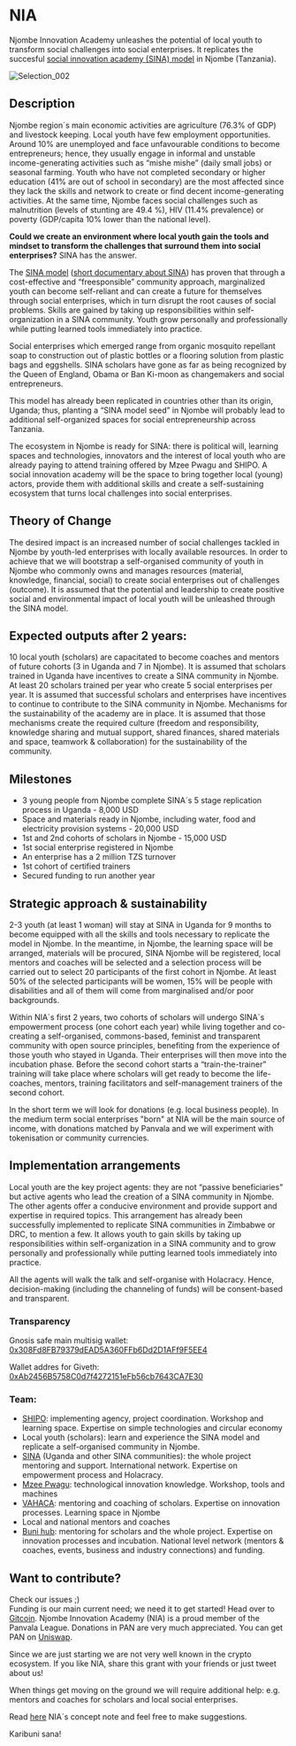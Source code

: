 # NIA
Njombe Innovation Academy unleashes the potential of local youth to transform social challenges into social enterprises. It replicates the succesful [social innovation academy (SINA) model](https://socialinnovationacademy.org/our-model/) in Njombe (Tanzania).

![Selection_002](https://user-images.githubusercontent.com/24914615/122033004-cfed5680-cdd8-11eb-891d-c1a4008580e3.png)

## Description
Njombe region´s main economic activities are agriculture (76.3% of GDP) and livestock keeping. Local youth have few employment opportunities. Around 10% are unemployed and face unfavourable conditions to become entrepreneurs; hence, they usually engage in informal and unstable income-generating activities such as “mishe mishe” (daily small jobs) or seasonal farming. Youth who have not completed secondary or higher education (41% are out of school in secondary) are the most affected since they lack the skills and network to create or find decent income-generating activities. At the same time, Njombe faces social challenges such as malnutrition (levels of stunting are 49.4 %), HIV (11.4% prevalence) or poverty (GDP/capita 10% lower than the national level).

**Could we create an environment where local youth gain the tools and mindset to transform the challenges that surround them into social enterprises?** SINA has the answer.

The [SINA model](https://socialinnovationacademy.org/our-model/) ([short documentary about SINA](https://www.youtube.com/watch?v=KOEXSSZT3sI)) has proven that through a cost-effective and “freesponsible” community approach, marginalized youth can become self-reliant and can create a future for themselves through social enterprises, which in turn disrupt the root causes of social problems. Skills are gained by taking up responsibilities within self-organization in a SINA community. Youth grow personally and professionally while putting learned tools immediately into practice.

Social enterprises which emerged range from organic mosquito repellant soap to construction out of plastic bottles or a flooring solution from plastic bags and eggshells. SINA scholars have gone as far as being recognized by the Queen of England, Obama or Ban Ki-moon as changemakers and social entrepreneurs.

This model has already been replicated in countries other than its origin, Uganda; thus, planting a “SINA model seed” in Njombe will probably lead to additional self-organized spaces for social entrepreneurship across Tanzania.

The ecosystem in Njombe is ready for SINA: there is political will, learning spaces and technologies, innovators and the interest of local youth who are already paying to attend training offered by Mzee Pwagu and SHIPO. A social innovation academy will be the space to bring together local (young) actors, provide them with additional skills and create a self-sustaining ecosystem that turns local challenges into social enterprises.  

## Theory of Change
The desired impact is an increased number of social challenges tackled in Njombe by youth-led enterprises with locally available resources. In order to achieve that we will bootstrap a self-organised community of youth in Njombe who commonly owns and manages resources (material, knowledge, financial, social) to create social enterprises out of challenges (outcome). It is assumed that the potential and leadership to create positive social and environmental impact of local youth will be unleashed through the SINA model. 

## Expected outputs after 2 years:
10 local youth (scholars) are capacitated to become coaches and mentors of future cohorts (3 in Uganda and 7 in Njombe). It is assumed that scholars trained in Uganda have incentives to create a SINA community in Njombe.
At least 20 scholars trained per year who create 5 social enterprises per year. It is assumed that successful scholars and enterprises have incentives to continue to contribute to the SINA community in Njombe.
Mechanisms for the sustainability of the academy are in place. It is assumed that those mechanisms create the required culture (freedom and responsibility, knowledge sharing and mutual support, shared finances, shared materials and space, teamwork & collaboration) for the sustainability of the community.

## Milestones               
- 3 young people from Njombe complete SINA´s 5 stage replication process in Uganda - 8,000 USD
- Space and materials ready in Njombe, including water, food and electricity provision systems - 20,000 USD
- 1st and 2nd cohorts of scholars in Njombe - 15,000 USD
- 1st social enterprise registered in Njombe
- An enterprise has a 2 million TZS turnover
- 1st cohort of certified trainers
- Secured funding to run another year

## Strategic approach & sustainability

2-3 youth (at least 1 woman) will stay at SINA in Uganda for 9 months to become equipped with all the skills and tools necessary to replicate the model in Njombe. In the meantime, in Njombe, the learning space will be arranged, materials will be procured, SINA Njombe will be registered, local mentors and coaches will be selected and a selection process will be carried out to select 20 participants of the first cohort in Njombe. At least 50% of the selected participants will be women, 15% will be people with disabilities and all of them will come from marginalised and/or poor backgrounds.

Within NIA´s first 2 years, two cohorts of scholars will undergo SINA´s empowerment process (one cohort each year) while living together and co-creating a self-organised, commons-based, feminist and transparent community with open source principles, benefiting from the experience of those youth who stayed in Uganda. Their enterprises will then move into the incubation phase. Before the second cohort starts a “train-the-trainer” training will take place where scholars will get ready to become the life-coaches, mentors, training facilitators and self-management trainers of the second cohort.

In the short term we will look for donations (e.g. local business people). In the medium term social enterprises "born" at NIA will be the main source of income, with donations matched by Panvala and we will experiment with tokenisation or community currencies.

## Implementation arrangements
Local youth are the key project agents: they are not “passive beneficiaries” but active agents who lead the creation of a SINA community in Njombe. The other agents offer a conducive environment and provide support and expertise in required topics. This arrangement has already been successfully implemented to replicate SINA communities in Zimbabwe or DRC, to mention a few. It allows youth to gain skills by taking up responsibilities within self-organization in a SINA community and to grow personally and professionally while putting learned tools immediately into practice.

All the agents will walk the talk and self-organise with Holacracy. Hence, decision-making (including the channeling of funds) will be consent-based and transparent. 

### Transparency 
Gnosis safe main multisig wallet: [0x308Fd8FB79379dEAD5A360FFb6Dd2D1AFf9F5EE4](https://etherscan.io/address/0x308Fd8FB79379dEAD5A360FFb6Dd2D1AFf9F5EE4)

Wallet addres for Giveth: [0xAb2456B5758C0d7f4272151eFb56cb7643CA7E30](https://etherscan.io/address/0xAb2456B5758C0d7f4272151eFb56cb7643CA7E30)

### Team:
- [SHIPO](http://shipo.or.tz/): implementing agency, project coordination. Workshop and learning space. Expertise on simple technologies and circular economy 
- Local youth (scholars): learn and experience the SINA model and replicate a self-organised community in Njombe. 
- [SINA](https://socialinnovationacademy.org/) (Uganda and other SINA communities): the whole project mentoring and support. International network. Expertise on empowerment process and Holacracy. 
- [Mzee Pwagu](https://michuzijr.blogspot.com/2019/06/rais-dktjohn-pombe-magufuli-akutana-na.html): technological innovation knowledge. Workshop, tools and machines
- [VAHACA](https://docs.google.com/document/d/1ce2Q_zL2-FUjNLwnkjllweIWA-VaSymQQJddIt7uYBU/edit): mentoring and coaching of scholars. Expertise on innovation processes. Learning space in Njombe
- Local and national mentors and coaches 
- [Buni hub](https://bunihub.or.tz/): mentoring for scholars and the whole project. Expertise on innovation processes and incubation. National level network (mentors & coaches, events, business and industry connections) and funding.

## Want to contribute? 
Check our issues ;)  
Funding is our main current need; we need it to get started! Head over to [Gitcoin](https://gitcoin.co/grants/2687/njombe-innovation-academy-panvala-league). Njombe Innovation Academy (NIA) is a proud member of the Panvala League. Donations in PAN are very much appreciated. You can get PAN on [Uniswap](https://app.uniswap.org/#/swap?outputCurrency=0xd56dac73a4d6766464b38ec6d91eb45ce7457c44).

Since we are just starting we are not very well known in the crypto ecosystem. If you like NIA, share this grant with your friends or just tweet about us! 

When things get moving on the ground we will require additional help: e.g. mentors and coaches for scholars and local social enterprises.    

Read [here](https://drive.google.com/file/d/1jlRqhUpR1JjiFldHqaLJnz1EfhvtITOJ/view?usp=sharing) NIA´s concept note and feel free to make suggestions.

Karibuni sana!
